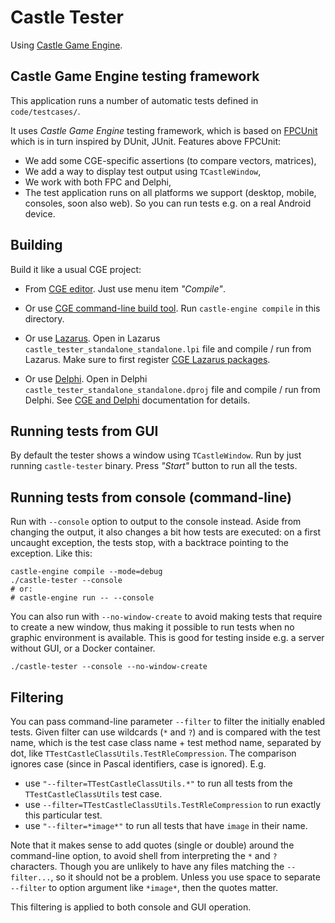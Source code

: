 # Castle Tester

Using [Castle Game Engine](https://castle-engine.io/).

## Castle Game Engine testing framework

This application runs a number of automatic tests defined in `code/testcases/`.

It uses _Castle Game Engine_ testing framework, which is based on [FPCUnit](https://wiki.freepascal.org/fpcunit) which is in turn inspired by DUnit, JUnit. Features above FPCUnit:

- We add some CGE-specific assertions (to compare vectors, matrices),
- We add a way to display test output using `TCastleWindow`,
- We work with both FPC and Delphi,
- The test application runs on all platforms we support (desktop, mobile, consoles, soon also web). So you can run tests e.g. on a real Android device.

## Building

Build it like a usual CGE project:

- From [CGE editor](https://castle-engine.io/editor). Just use menu item _"Compile"_.

- Or use [CGE command-line build tool](https://github.com/castle-engine/castle-engine/wiki/Build-Tool). Run `castle-engine compile` in this directory.

- Or use [Lazarus](https://www.lazarus-ide.org/). Open in Lazarus `castle_tester_standalone_standalone.lpi` file and compile / run from Lazarus. Make sure to first register [CGE Lazarus packages](https://castle-engine.io/lazarus).

- Or use [Delphi](https://www.embarcadero.com/products/Delphi). Open in Delphi `castle_tester_standalone_standalone.dproj` file and compile / run from Delphi. See [CGE and Delphi](https://castle-engine.io/delphi) documentation for details.

## Running tests from GUI

By default the tester shows a window using `TCastleWindow`. Run by just running `castle-tester` binary. Press _"Start"_ button to run all the tests.

## Running tests from console (command-line)

Run with `--console` option to output to the console instead. Aside from changing the output, it also changes a bit how tests are executed: on a first uncaught exception, the tests stop, with a backtrace pointing to the exception. Like this:

```
castle-engine compile --mode=debug
./castle-tester --console
# or:
# castle-engine run -- --console
```

You can also run with `--no-window-create` to avoid making tests that require to create a new window, thus making it possible to run tests when no graphic environment is available. This is good for testing inside e.g. a server without GUI, or a Docker container.

```
./castle-tester --console --no-window-create
```

## Filtering

You can pass command-line parameter `--filter` to filter the initially enabled tests. Given filter can use wildcards (`*` and `?`) and is compared with the test name, which is the test case class name + test method name, separated by dot, like `TTestCastleClassUtils.TestRleCompression`. The comparison ignores case (since in Pascal identifiers, case is ignored). E.g.

- use `"--filter=TTestCastleClassUtils.*"` to run all tests from the `TTestCastleClassUtils` test case.
- use `--filter=TTestCastleClassUtils.TestRleCompression` to run exactly this particular test.
- use `"--filter=*image*"` to run all tests that have `image` in their name.

Note that it makes sense to add quotes (single or double) around the command-line option, to avoid shell from interpreting the `*` and `?` characters. Though you are unlikely to have any files matching the `--filter...`, so it should not be a problem. Unless you use space to separate `--filter` to option argument like `*image*`, then the quotes matter.

This filtering is applied to both console and GUI operation.
